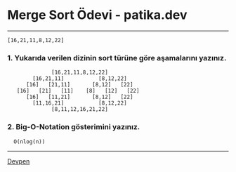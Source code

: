 # Merge Sort Ödevi - patika.dev

---

```
[16,21,11,8,12,22]
```

### 1. Yukarıda verilen dizinin sort türüne göre aşamalarını yazınız.

                  [16,21,11,8,12,22]
            [16,21,11]           [8,12,22]
          [16]   [21,11]       [8,12]   [22]
       [16]   [21]   [11]    [8]   [12]   [22]
          [16]   [11,21]       [8,12]   [22]
            [11,16,21]           [8,12,22]
                  [8,11,12,16,21,22]

### 2. Big-O-Notation gösterimini yazınız.

      O(nlog(n))

---
[Devpen](https://github.com/devpenn/patika-dev/blob/main/VYA-ODEV/)